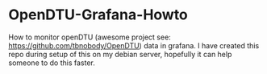 # OpenDTU-Grafana-Howto

How to monitor openDTU (awesome project see: https://github.com/tbnobody/OpenDTU) data in grafana. I have created this repo during setup of this on my debian server, hopefully it can help someone to do this faster.
